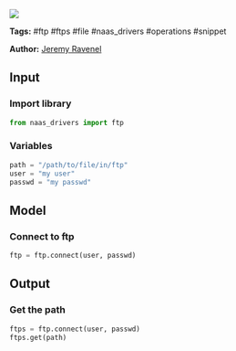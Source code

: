<a href="https://app.naas.ai/user-redirect/naas/downloader?url=https://raw.githubusercontent.com/jupyter-naas/awesome-notebooks/master/FTP/FTPS_Connect.ipynb" target="_parent"><img src="https://naasai-public.s3.eu-west-3.amazonaws.com/open_in_naas.svg"/></a>

**Tags:** #ftp #ftps #file #naas_drivers #operations #snippet

**Author:** [Jeremy Ravenel](https://www.linkedin.com/in/ACoAAAJHE7sB5OxuKHuzguZ9L6lfDHqw--cdnJg/)

## Input

### Import library


```python
from naas_drivers import ftp
```

### Variables


```python
path = "/path/to/file/in/ftp"
user = "my user"
passwd = "my passwd"
```

## Model

### Connect to ftp


```python
ftp = ftp.connect(user, passwd)
```

## Output

### Get the path


```python
ftps = ftp.connect(user, passwd)
ftps.get(path)
```

